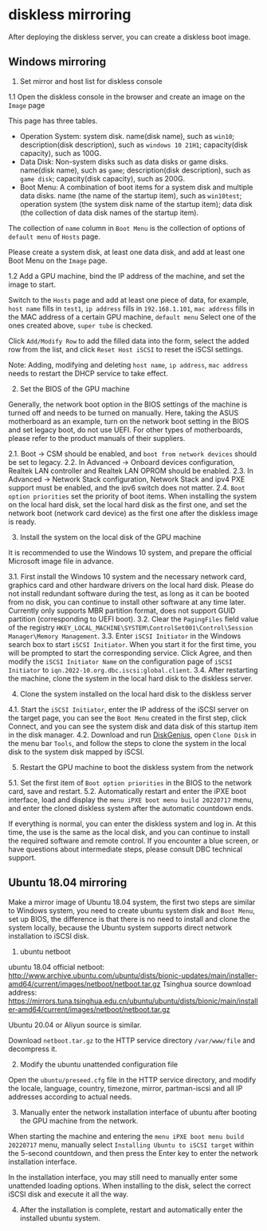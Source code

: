 # diskless mirroring

After deploying the diskless server, you can create a diskless boot image.

## Windows mirroring

1. Set mirror and host list for diskless console

1.1 Open the diskless console in the browser and create an image on the `Image` page

This page has three tables.

- Operation System: system disk. name(disk name), such as `win10`; description(disk description), such as `windows 10 21H1`; capacity(disk capacity), such as 100G.
- Data Disk: Non-system disks such as data disks or game disks. name(disk name), such as `game`; description(disk description), such as `game disk`; capacity(disk capacity), such as 200G.
- Boot Menu: A combination of boot items for a system disk and multiple data disks. name (the name of the startup item), such as `win10test`; operation system (the system disk name of the startup item); data disk (the collection of data disk names of the startup item).

The collection of `name` column in `Boot Menu` is the collection of options of `default menu` of `Hosts` page.

Please create a system disk, at least one data disk, and add at least one Boot Menu on the `Image` page.

1.2 Add a GPU machine, bind the IP address of the machine, and set the image to start.

Switch to the `Hosts` page and add at least one piece of data, for example, `host name` fills in `test1`, `ip address` fills in `192.168.1.101`, `mac address` fills in the MAC address of a certain GPU machine, `default menu` Select one of the ones created above, `super tube` is checked.

Click `Add/Modify Row` to add the filled data into the form, select the added row from the list, and click `Reset Host iSCSI` to reset the iSCSI settings.

Note: Adding, modifying and deleting `host name`, `ip address`, `mac address` needs to restart the DHCP service to take effect.

2. Set the BIOS of the GPU machine

Generally, the network boot option in the BIOS settings of the machine is turned off and needs to be turned on manually. Here, taking the ASUS motherboard as an example, turn on the network boot setting in the BIOS and set legacy boot, do not use UEFI. For other types of motherboards, please refer to the product manuals of their suppliers.

2.1. Boot -> CSM should be enabled, and `boot from network devices` should be set to legacy.
2.2. In Advanced -> Onboard devices configuration, Realtek LAN controller and Realtek LAN OPROM should be enabled.
2.3. In Advanced -> Network Stack configuration, Network Stack and ipv4 PXE support must be enabled, and the ipv6 switch does not matter.
2.4. `Boot option priorities` set the priority of boot items. When installing the system on the local hard disk, set the local hard disk as the first one, and set the network boot (network card device) as the first one after the diskless image is ready.

3. Install the system on the local disk of the GPU machine

It is recommended to use the Windows 10 system, and prepare the official Microsoft image file in advance.

3.1. First install the Windows 10 system and the necessary network card, graphics card and other hardware drivers on the local hard disk. Please do not install redundant software during the test, as long as it can be booted from no disk, you can continue to install other software at any time later. Currently only supports MBR partition format, does not support GUID partition (corresponding to UEFI boot).
3.2. Clear the `PagingFiles` field value of the registry `HKEY_LOCAL_MACHINE\SYSTEM\ControlSet001\Control\Session Manager\Memory Management`.
3.3. Enter `iSCSI Initiator` in the Windows search box to start `iSCSI Initiator`. When you start it for the first time, you will be prompted to start the corresponding service. Click Agree, and then modify the `iSCSI Initiator Name` on the configuration page of `iSCSI Initiator` to `iqn.2022-10.org.dbc.iscsi:global.client`.
3.4. After restarting the machine, clone the system in the local hard disk to the diskless server.

4. Clone the system installed on the local hard disk to the diskless server

4.1. Start the `iSCSI Initiator`, enter the IP address of the iSCSI server on the target page, you can see the `Boot Menu` created in the first step, click Connect, and you can see the system disk and data disk of this startup item in the disk manager.
4.2. Download and run [DiskGenius](https://www.diskgenius.cn/), open `Clone Disk` in the menu bar `Tools`, and follow the steps to clone the system in the local disk to the system disk mapped by iSCSI.

5. Restart the GPU machine to boot the diskless system from the network

5.1. Set the first item of `Boot option priorities` in the BIOS to the network card, save and restart.
5.2. Automatically restart and enter the iPXE boot interface, load and display the `menu iPXE boot menu build 20220717` menu, and enter the cloned diskless system after the automatic countdown ends.

If everything is normal, you can enter the diskless system and log in. At this time, the use is the same as the local disk, and you can continue to install the required software and remote control. If you encounter a blue screen, or have questions about intermediate steps, please consult DBC technical support.

## Ubuntu 18.04 mirroring

Make a mirror image of Ubuntu 18.04 system, the first two steps are similar to Windows system, you need to create ubuntu system disk and `Boot Menu`, set up BIOS, the difference is that there is no need to install and clone the system locally, because the Ubuntu system supports direct network installation to iSCSI disk.

1. ubuntu netboot

ubuntu 18.04 official netboot: http://www.archive.ubuntu.com/ubuntu/dists/bionic-updates/main/installer-amd64/current/images/netboot/netboot.tar.gz
Tsinghua source download address: https://mirrors.tuna.tsinghua.edu.cn/ubuntu/ubuntu/dists/bionic/main/installer-amd64/current/images/netboot/netboot.tar.gz

Ubuntu 20.04 or Aliyun source is similar.

Download `netboot.tar.gz` to the HTTP service directory `/var/www/file` and decompress it.

2. Modify the ubuntu unattended configuration file

Open the `ubuntu/preseed.cfg` file in the HTTP service directory, and modify the locale, language, country, timezone, mirror, partman-iscsi and all IP addresses according to actual needs.

3. Manually enter the network installation interface of ubuntu after booting the GPU machine from the network.

When starting the machine and entering the `menu iPXE boot menu build 20220717` menu, manually select `Installing Ubuntu to iSCSI target` within the 5-second countdown, and then press the Enter key to enter the network installation interface.

In the installation interface, you may still need to manually enter some unattended loading options. When installing to the disk, select the correct iSCSI disk and execute it all the way.

4. After the installation is complete, restart and automatically enter the installed ubuntu system.
